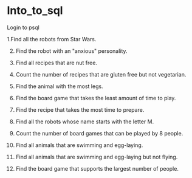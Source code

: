# Into_to_sql

Login to psql



1.Find all the robots from Star Wars.

2. Find the robot with an "anxious" personality.

3. Find all recipes that are nut free.

4. Count the number of recipes that are gluten free but not vegetarian.

5. Find the animal with the most legs.

6. Find the board game that takes the least amount of time to play.
     
7. Find the recipe that takes the most time to prepare.

8. Find all the robots whose name starts with the letter M.
     
9. Count the number of board games that can be played by 8 people.
     
10. Find all animals that are swimming and egg-laying.
      
11. Find all animals that are swimming and egg-laying but not flying.
     
12. Find the board game that supports the largest number of people.
     
